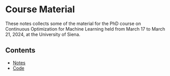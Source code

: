 # Course Material

These notes collects some of the material for the PhD course on Continuous
Optimization for Machine Learning held from March 17 to March 21, 2024, at
the University of Siena.

## Contents
- [Notes](notes.pdf)
- [Code](code/)